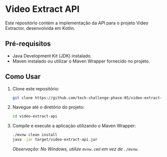 # Video Extract API

Este repositório contém a implementação da API para o projeto Video Extractor, desenvolvida em Kotlin.

## Pré-requisitos

- Java Development Kit (JDK) instalado.
- Maven instalado ou utilizar o Maven Wrapper fornecido no projeto.

## Como Usar

1. Clone este repositório:

   ```bash
   git clone https://github.com/tech-challenge-phase-05/video-extract-api.git
   ```

2. Navegue até o diretório do projeto:

   ```bash
   cd video-extract-api
   ```

3. Compile e execute a aplicação utilizando o Maven Wrapper:

   ```bash
   ./mvnw clean install
   java -jar target/video-extract-api.jar
   ```

   *Observação: No Windows, utilize `mvnw.cmd` em vez de `./mvnw`.*
